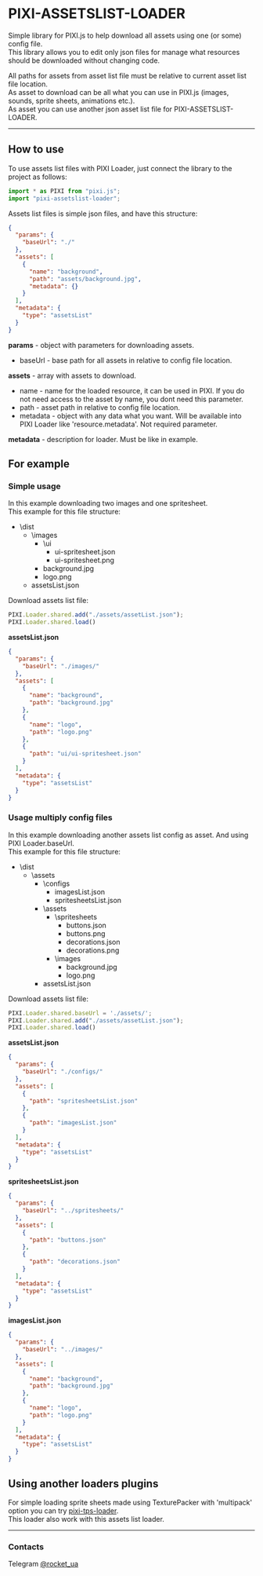# PIXI-ASSETSLIST-LOADER
Simple library for PIXI.js to help download all assets using one (or some) config file.  
This library allows you to edit only json files for manage what resources should be downloaded without changing code.  

All paths for assets from asset list file must be relative to current asset list file location.  
As asset to download can be all what you can use in PIXI.js (images, sounds, sprite sheets, animations etc.).  
As asset you can use another json asset list file for PIXI-ASSETSLIST-LOADER.  
___
## How to use
To use assets list files with PIXI Loader, just connect the library to the project as follows:  
```javascript
import * as PIXI from "pixi.js";
import "pixi-assetslist-loader";
```
Assets list files is simple json files, and have this structure:  
```json
{
  "params": {
    "baseUrl": "./"
  },
  "assets": [
    {
      "name": "background",
      "path": "assets/background.jpg",
      "metadata": {}
    }
  ],
  "metadata": {
    "type": "assetsList"
  }
}
```
**params** - object with parameters for downloading assets.  
- baseUrl - base path for all assets in relative to config file location.  

**assets** - array with assets to download.
- name - name for the loaded resource, it can be used in PIXI. If you do not need access to the asset by name, you dont need this parameter.
- path - asset path in relative to config file location.  
- metadata - object with any data what you want. Will be available into PIXI Loader like 'resource.metadata'. Not required parameter.

**metadata** - description for loader. Must be like in example.  
## For example
### Simple usage
In this example downloading two images and one spritesheet.  
This example for this file structure:  
- \dist  
  - \images  
      - \ui
        - ui-spritesheet.json
        - ui-spritesheet.png
      - background.jpg  
      - logo.png 
  - assetsList.json  
  
Download assets list file:  
```javascript
PIXI.Loader.shared.add("./assets/assetList.json");
PIXI.Loader.shared.load()
```
**assetsList.json**
```json
{
  "params": {
    "baseUrl": "./images/"
  },
  "assets": [
    {
      "name": "background",
      "path": "background.jpg"
    },
    {
      "name": "logo",
      "path": "logo.png"
    },
    {
      "path": "ui/ui-spritesheet.json"
    }
  ],
  "metadata": {
    "type": "assetsList"
  }
}
```
### Usage multiply config files
In this example downloading another assets list config as asset. And using PIXI Loader.baseUrl.  
This example for this file structure:  
- \dist  
  - \assets
    - \configs  
      - imagesList.json
      - spritesheetsList.json
    - \assets  
      - \spritesheets
        - buttons.json
        - buttons.png
        - decorations.json
        - decorations.png
      - \images
        - background.jpg  
        - logo.png 
    - assetsList.json  
    
Download assets list file:  
```javascript
PIXI.Loader.shared.baseUrl = './assets/';
PIXI.Loader.shared.add("./assets/assetList.json");
PIXI.Loader.shared.load()
```
**assetsList.json**
```json
{
  "params": {
    "baseUrl": "./configs/"
  },
  "assets": [
    {
      "path": "spritesheetsList.json"
    },
    {
      "path": "imagesList.json"
    }
  ],
  "metadata": {
    "type": "assetsList"
  }
}
```
**spritesheetsList.json**
```json
{
  "params": {
    "baseUrl": "../spritesheets/"
  },
  "assets": [
    {
      "path": "buttons.json"
    },
    {
      "path": "decorations.json"
    }
  ],
  "metadata": {
    "type": "assetsList"
  }
}
```
**imagesList.json**
```json
{
  "params": {
    "baseUrl": "../images/"
  },
  "assets": [
    {
      "name": "background",
      "path": "background.jpg"
    },
    {
      "name": "logo",
      "path": "logo.png"
    }
  ],
  "metadata": {
    "type": "assetsList"
  }
}
```
## Using another loaders plugins
For simple loading sprite sheets made using TexturePacker with 'multipack' option you can try [pixi-tps-loader](https://www.npmjs.com/package/pixi-tps-loader).  
This loader also work with this assets list loader.  
___
### Contacts
Telegram [@rocket_ua](https://t.me/rocket_ua)
